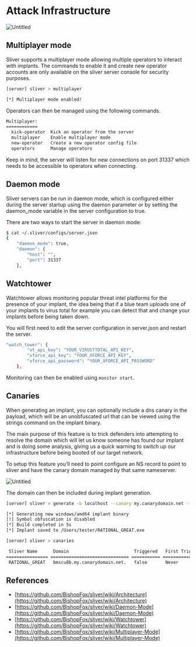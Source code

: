 # Attack Infrastructure

![Untitled](https://user-images.githubusercontent.com/43555923/59543161-56a38c00-8ebe-11e9-8eb2-ecea457976d1.png)

## Multiplayer mode

Sliver supports a multiplayer mode allowing multiple operators to interact with implants. The commands to enable it and create new operator accounts are only available on the sliver server console for security purposes.

```bash
[server] sliver > multiplayer

[*] Multiplayer mode enabled!
```

Operators can then be managed using the following commands.

```bash
Multiplayer:
============
  kick-operator  Kick an operator from the server
  multiplayer    Enable multiplayer mode
  new-operator   Create a new operator config file
  operators      Manage operators
```

Keep in mind, the server will listen for new connections on port 31337 which needs to be accessible to operators when connecting.

## Daemon mode

Sliver servers can be run in daemon mode, which is configured either during the server startup using the daemon parameter or by setting the daemon_mode variable in the server configuration to true.

There are two ways to start the server in daemon mode:

```bash
$ cat ~/.sliver/configs/server.json 
{
    "daemon_mode": true,
    "daemon": {
        "host": "",
        "port": 31337
    },
```

## Watchtower

Watchtower allows monitoring popular threat intel platforms for the presence of your implant, the idea being that if a blue team uploads one of your implants to virus total for example you can detect that and change your implants before being taken down. 

You will first need to edit the server configuration in server.json and restart the server.

```bash
"watch_tower": {
        "vt_api_key": "YOUR_VIRUSTTOTAL_API_KEY",
        "xforce_api_key": "YOUR_XFORCE_API_KEY",
        "xforce_api_password": "YOUR_XFORCE_API_PASSWORD"
    },
```

Monitoring can then be enabled using `monitor start`.

## Canaries

When generating an implant, you can optionally include a dns canary in the payload, which will be an unobfuscated url that can be viewed using the strings command on the implant binary.

The main purpose of this feature is to trick defenders into attempting to resolve the domain which will let us know someone has found our implant and is doing some analysis, giving us a quick warning to switch up our infrastructure before being booted of our target network.

To setup this feature you’ll need to point configure an NS record to point to sliver and have the canary domain managed by that same nameserver.

![Untitled](https://s3-us-west-2.amazonaws.com/secure.notion-static.com/ab24e2f4-871d-42de-b244-38ebb87b5b87/Untitled.png)

The domain can then be included during implant generation.

```bash
[server] sliver > generate -b localhost --canary my.canarydomain.net --skip-symbols

[*] Generating new windows/amd64 implant binary
[!] Symbol obfuscation is disabled
[*] Build completed in 5s
[*] Implant saved to /Users/tester/RATIONAL_GREAT.exe

[server] sliver > canaries

 Sliver Name      Domain                         Triggered   First Trigger   Latest Trigger
================ ============================== =========== =============== ================
 RATIONAL_GREAT   bmscu8b.my.canarydomain.net.   false       Never           Never
```

## References

- [https://github.com/BishopFox/sliver/wiki/Architecture](https://github.com/BishopFox/sliver/wiki/Architecture)
- [https://github.com/BishopFox/sliver/wiki/Daemon-Mode](https://github.com/BishopFox/sliver/wiki/Daemon-Mode)
- [https://github.com/BishopFox/sliver/wiki/Watchtower](https://github.com/BishopFox/sliver/wiki/Watchtower)
- [https://github.com/BishopFox/sliver/wiki/Multiplayer-Mode](https://github.com/BishopFox/sliver/wiki/Multiplayer-Mode)
